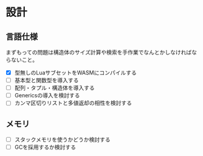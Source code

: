 # 設計

## 言語仕様

まずもっての問題は構造体のサイズ計算や検索を手作業でなんとかしなければならないこと。

- [x] 型無しのLuaサブセットをWASMにコンパイルする
- [ ] 基本型と関数型を導入する
- [ ] 配列・タプル・構造体を導入する
- [ ] Genericsの導入を検討する
- [ ] カンマ区切りリストと多値返却の相性を検討する

## メモリ

- [ ] スタックメモリを使うかどうか検討する
- [ ] GCを採用するか検討する
